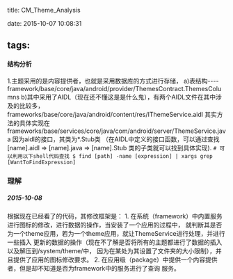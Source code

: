 title: CM_Theme_Analysis

date: 2015-10-07 10:08:31

tags:
-----

#### 结构分析
1.主题采用的是内容提供者，也就是采用数据库的方式进行存储，
    a)表结构----framework/base/core/java/android/provider/ThemesContract.ThemesColumns
    b)其中采用了AIDL（现在还不懂这是是什么鬼），有两个AIDL文件在其中涉及的比较多，frameworks/base/core/java/android/content/res/IThemeService.aidl
        其实方法的具体实现在
        frameworks/base/services/core/java/com/android/server/ThemeService.java
        因为aidl的接口，其类为*.Stub类
        （在AIDL中定义的接口函数，可以通过查找
        [name].aidl => [name].java => [name].Stub 类的子类就可以找到具体实现).
        ```
        # 可以利用以下shell代码查找
        $ find [path] -name [expression] | xargs grep [WantToFindExpression]
        ```
### 理解
##### 2015-10-08
根据现在已经看了的代码，其修改框架是：
    1. 在系统（framework）中内置服务进行图标的修改，进行数据的操作，当安装了一个应用的过程中，
    就判断其是否为一个theme应用，若为一个theme应用，就让ThemeService进行处理，并进行一些插入
    更新的数据的操作（现在不了解是否将所有的主题都进行了数据的插入以及解压到/system/theme/中，
    因为在某处为其设置了文件夹的大小限制），并且提供了应用的图标修改要求。
    2. 在应用级（package）中提供一个内容提供者，但是却不知道是否为framework中的服务进行了查询
    服务。
